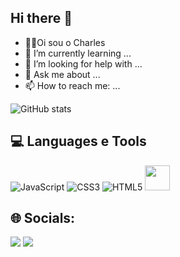 ## Hi there 👋

-  👨‍💻Oi sou o Charles
- 🌱 I’m currently learning ...
- 🤔 I’m looking for help with ...
- 💬 Ask me about ...
- 📫 How to reach me: ...

![GitHub stats](https://github-readme-stats.vercel.app/api?username=EdsonCharles&show_icons=true&theme=dark)


## 💻 Languages e Tools 

![JavaScript](https://img.shields.io/badge/javascript-%23323330.svg?style=for-the-badge&logo=javascript&logoColor=%23F7DF1E)
![CSS3](https://img.shields.io/badge/css3-%231572B6.svg?style=for-the-badge&logo=css3&logoColor=white)
![HTML5](https://img.shields.io/badge/html5-%23E34F26.svg?style=for-the-badge&logo=html5&logoColor=white) 
<img src="https://cdn.jsdelivr.net/gh/devicons/devicon@latest/icons/git/git-original-wordmark.svg" width="40" height="40"/>

## 🌐 Socials:

<a href="https://instagram.com/edsoncharless_" target="_blank"><img loading="lazy" src="https://img.shields.io/badge/-Instagram-%23E4405F?style=for-the-badge&logo=instagram&logoColor=white" target="_blank"></a>
<a href="www.linkedin.com/in/edson-charles-6b8940311" target="_blank"><img loading="lazy" src="https://img.shields.io/badge/-LinkedIn-%230077B5?style=for-the-badge&logo=linkedin&logoColor=white" target="_blank"></a>   
</div>

